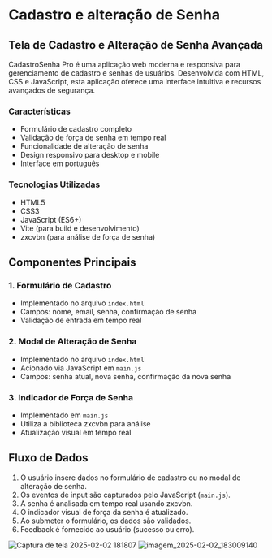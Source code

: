 # Cadastro e alteração de Senha

## Tela de Cadastro e Alteração de Senha Avançada

CadastroSenha Pro é uma aplicação web moderna e responsiva para gerenciamento de cadastro e senhas de usuários. Desenvolvida com HTML, CSS e JavaScript, esta aplicação oferece uma interface intuitiva e recursos avançados de segurança.

### Características

- Formulário de cadastro completo
- Validação de força de senha em tempo real
- Funcionalidade de alteração de senha
- Design responsivo para desktop e mobile
- Interface em português

### Tecnologias Utilizadas

- HTML5
- CSS3
- JavaScript (ES6+)
- Vite (para build e desenvolvimento)
- zxcvbn (para análise de força de senha)

## Componentes Principais

### 1. Formulário de Cadastro
- Implementado no arquivo `index.html`
- Campos: nome, email, senha, confirmação de senha
- Validação de entrada em tempo real

### 2. Modal de Alteração de Senha
- Implementado no arquivo `index.html`
- Acionado via JavaScript em `main.js`
- Campos: senha atual, nova senha, confirmação da nova senha

### 3. Indicador de Força de Senha
- Implementado em `main.js`
- Utiliza a biblioteca zxcvbn para análise
- Atualização visual em tempo real

## Fluxo de Dados

1. O usuário insere dados no formulário de cadastro ou no modal de alteração de senha.
2. Os eventos de input são capturados pelo JavaScript (`main.js`).
3. A senha é analisada em tempo real usando zxcvbn.
4. O indicador visual de força da senha é atualizado.
5. Ao submeter o formulário, os dados são validados.
6. Feedback é fornecido ao usuário (sucesso ou erro).

![Captura de tela 2025-02-02 181807](https://github.com/user-attachments/assets/d8d696a6-e92a-464d-9315-41c5723f1ba1)
![imagem_2025-02-02_183009140](https://github.com/user-attachments/assets/21c198b6-1cf2-4a66-a74c-a63a1112972d)
